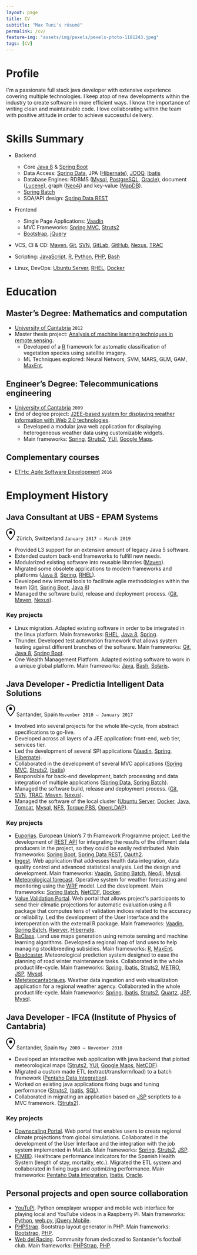 ```yaml
---
layout: page
title: CV
subtitle: "Max Tuni's résumé"
permalink: /cv/
feature-img: "assets/img/pexels/pexels-photo-1181243.jpeg"
tags: [CV]
---
```


# Profile

I'm a passionate full stack java developer with extensive experience covering multiple technologies. I keep atop of new developments within the industry to create software in more efficient ways. I know the importance of writing clean and maintainable code. I love collaborating within the team with positive attitude in order to achieve successful delivery.
 
# Skills Summary

 * Backend
    * Core [Java 8](https://docs.oracle.com/javase/8/) & [Spring Boot](https://spring.io/projects/spring-boot)
    * Data Access: [Spring Data](https://spring.io/projects/spring-data), JPA ([Hibernate](http://hibernate.org/)), [JOOQ](http://www.jooq.org/), [Ibatis](http://ibatis.apache.org/)
    * Database Engines: RDBMS ([Mysql](https://www.mysql.com/), [PostgreSQL](https://www.postgresql.org/), [Oracle](http://oracle.com/database)), document ([Lucene](http://lucene.apache.org/)), graph ([Neo4j](https://neo4j.com/)) and key-value ([MapDB](http://www.mapdb.org/)).
    * [Spring Batch](https://spring.io/projects/spring-batch)
    * SOA/API design: [Spring Data REST](https://spring.io/projects/spring-data-rest)

 * Frontend
    * Single Page Applications: [Vaadin](https://vaadin.com/)
    * MVC Frameworks: [Spring MVC](https://spring.io/projects/spring-framework), [Struts2](http://struts.apache.org/)
    * [Bootstrap](https://getbootstrap.com/), [jQuery](https://jquery.com/)

 * VCS, CI & CD: [Maven](http://maven.apache.org/), [Git](https://git-scm.com/), [SVN](https://subversion.apache.org/), [GitLab](https://gitlab.com/), [GitHub](https://github.com/), [Nexus](https://www.sonatype.com/nexus-repository-sonatype), [TRAC](https://trac.edgewall.org/)
 * Scripting: [JavaScript](https://developer.mozilla.org/en-US/docs/Web/JavaScript), [R](https://www.r-project.org/), [Python](https://www.python.org/), [PHP](https://php.net/), [Bash](https://www.gnu.org/software/bash/)
 * Linux, DevOps: [Ubuntu Server](https://www.ubuntu.com/server), [RHEL](https://www.redhat.com/rhel/), [Docker](https://www.docker.com/)

# Education

## Master’s Degree: Mathematics and computation

 * [University of Cantabria](http://unican.es/) `2012`
 * Master thesis project: [Analysis of machine learning techniques in remote sensing](http://www.meteo.unican.es/en/node/73054). 
    * Developed of a [R](https://www.r-project.org/) framework for automatic classification of vegetation species using satellite imagery. 
    * ML Techniques explored: Neural Networs, SVM, MARS, GLM, GAM, [MaxEnt](http://biodiversityinformatics.amnh.org/open_source/maxent/).
 
## Engineer’s Degree: Telecommunications engineering

 * [University of Cantabria](http://unican.es/) `2009`
 * End of degree project: [J2EE-based system for displaying weather information with Web 2.0 technologies](http://www.meteo.unican.es/en/node/73055).
    * Developed a modular java web application for displaying heterogeneous weather data using customizable widgets. 
    * Main frameworks: [Spring](https://spring.io/projects/spring-framework), [Struts2](http://struts.apache.org/), [YUI](https://yuilibrary.com/), [Google Maps](https://developers.google.com/maps/documentation/javascript/).

## Complementary courses

 * [ETHx: Agile Software Development](https://www.edx.org/course/agile-software-development) `2016`
 
# Employment History

## Java Consultant at UBS - EPAM Systems

![Location](/assets/octicons/location.svg "Location") Zürich, Switzerland `January 2017 – March 2019`

 * Provided L3 support for an extensive amount of legacy Java 5 software.
 * Extended custom back-end frameworks to fulfill new needs.
 * Modularized existing software into reusable libraries ([Maven](http://maven.apache.org/)).
 * Migrated some obsolete applications to modern frameworks and platforms ([Java 8](https://docs.oracle.com/javase/8/), [Spring](https://spring.io/projects/spring-framework), [RHEL](https://www.redhat.com/rhel/)).
 * Developed new internal tools to facilitate agile methodologies within the team ([Git](https://git-scm.com/), [Spring Boot](https://spring.io/projects/spring-boot), [Java 8](https://docs.oracle.com/javase/8/))
 * Managed the software build, release and deployment process. ([Git](https://git-scm.com/), [Maven](http://maven.apache.org/), [Nexus](https://www.sonatype.com/nexus-repository-sonatype)).

### Key projects

 * Linux migration. Adapted existing software in order to be integrated in the linux platform. Main frameworks: [RHEL](https://www.redhat.com/rhel/), [Java 8](https://docs.oracle.com/javase/8/), [Spring](https://spring.io/projects/spring-framework).
 * Thunder. Developed test automation framework that allows system testing against different branches of the software. Main frameworks: [Git](https://git-scm.com/), [Java 8](https://docs.oracle.com/javase/8/), [Spring Boot](https://spring.io/projects/spring-boot).
 * One Wealth Management Platform. Adapted existing software to work in a unique global platform. Main frameworks: [Java](https://www.java.com/), [Bash](https://www.gnu.org/software/bash/), [Solaris](https://www.oracle.com/solaris).
 
## Java Developer - Predictia Intelligent Data Solutions

![Location](/assets/octicons/location.svg "Location") Santander, Spain `November 2010 – January 2017`
 * Involved into several projects for the whole life-cycle, from abstract specifications to go-live.
 * Developed across all layers of a JEE application: front-end, web tier, services tier. 
 * Led the development of several SPI applications ([Vaadin](https://vaadin.com/), [Spring](https://spring.io/projects/spring-framework), [Hibernate](http://hibernate.org/)).
 * Collaborated in the development of several MVC applications ([Spring MVC](https://spring.io/projects/spring-framework), [Struts2](http://struts.apache.org/), [Ibatis](http://ibatis.apache.org/))
 * Responsible for back-end development, batch processing and data integration of multiple applications ([Spring Data](https://spring.io/projects/spring-data), [Spring Batch](https://spring.io/projects/spring-batch)).
 * Managed the software build, release and deployment process. ([Git](https://git-scm.com/), [SVN](https://subversion.apache.org/), [TRAC](https://trac.edgewall.org/), [Maven](http://maven.apache.org/), [Nexus](https://www.sonatype.com/nexus-repository-sonatype)).
 * Managed the software of the local cluster ([Ubuntu Server](https://www.ubuntu.com/server), [Docker](https://www.docker.com/), [Java](https://www.java.com/), [Tomcat](https://tomcat.apache.org/), [Mysql](https://www.mysql.com/), [NFS](https://en.wikipedia.org/wiki/Network_File_System), [Torque PBS](http://adaptivecomputing.com/products/torque/), [OpenLDAP](http://www.openldap.org/)).

### Key projects

 * [Euporias](http://www.predictia.es/en/projects/euporias). European Union’s 7 th Framework Programme project. Led the development of [REST API](https://github.com/Predictia/euporias-api) for integrating the results of the different data producers in the project, so they could be easily redistributed. Main frameworks: [Spring Boot](https://spring.io/projects/spring-boot), [Spring Data REST](https://spring.io/projects/spring-data-rest), [Oauth2](https://oauth.net/2/).
 * [Ingest](http://www.predictia.es/en/products/ingest). Web application that addresses health data integration, data quality control and advanced statistical analysis. Led the design and development. Main frameworks: [Vaadin](https://vaadin.com/), [Spring Batch](https://spring.io/projects/spring-batch), [Neo4j](https://neo4j.com/), [Mysql](https://www.mysql.com/).
 * [Meteorological forecast](http://www.predictia.es/en/products/weather). Operative system for weather forecasting and monitoring using the [WRF](https://www.mmm.ucar.edu/weather-research-and-forecasting-model) model. Led the development. Main frameworks: [Spring Batch](https://spring.io/projects/spring-batch), [NetCDF](https://www.unidata.ucar.edu/software/netcdf/), [Docker](https://www.docker.com/).
 * [Value Validation Portal](http://www.predictia.es/en/projects/vvp). Web portal that allows project's participants to send their climatic projections for automatic evaluation using a R package that computes tens of validation indices related to the accuracy or reliability. Led the development of the User Interface and the interoperation with the external R package. Main frameworks: [Vaadin](https://vaadin.com/), [Spring Batch](https://spring.io/projects/spring-batch), [Rserver](https://www.rforge.net/Rserve/), [Hibernate](http://hibernate.org/).
 * [RsClass](http://www.predictia.es/en/products/rsclass). Land use maps generation using remote sensing and machine learning algorithms. Developed a regional map of land uses to help managing stockbreeding subsidies. Main frameworks: [R](https://www.r-project.org/), [MaxEnt](http://biodiversityinformatics.amnh.org/open_source/maxent/). 
 * [Roadcaster](http://www.predictia.es/en/products/roadcast). Meteorological prediction system designed to ease the planning of road winter maintenance tasks. Collaborated in the whole product life-cycle. Main frameworks: [Spring](https://spring.io/projects/spring-framework), [Ibatis](http://ibatis.apache.org/), [Struts2](http://struts.apache.org/), [METRO](https://framagit.org/metroprojects/metro), [JSP](http://www.oracle.com/technetwork/java/jsp-138432.html), [Mysql](https://www.mysql.com/).
 * [Meteteocantabria.es](http://www.predictia.es/en/projects/meteocantabria). Weather data ingestion and web visualization application for a regional weather agency. Collaborated in the whole product life-cycle. Main frameworks: [Spring](https://spring.io/projects/spring-framework), [Ibatis](http://ibatis.apache.org/), [Struts2](http://struts.apache.org/), [Quartz](http://www.quartz-scheduler.org/), [JSP](http://www.oracle.com/technetwork/java/jsp-138432.html), [Mysql](https://www.mysql.com/).

## Java Developer - IFCA (Institute of Physics of Cantabria)
![Location](/assets/octicons/location.svg "Location") Santander, Spain `May 2009 – November 2010`
 * Developed an interactive web application with java backend that plotted meteorological maps ([Struts2](http://struts.apache.org/), [YUI](https://yuilibrary.com/), [Google Maps](https://developers.google.com/maps/documentation/javascript/), [NetCDF](https://www.unidata.ucar.edu/software/netcdf/)).
 * Migrated a custom made ETL (extract/transform/load) to a batch framework ([Pentaho Data Integration](https://www.hitachivantara.com/en-us/products/big-data-integration-analytics/pentaho-data-integration.html)).
 * Worked on existing java applications fixing bugs and tuning performance ([Struts2](http://struts.apache.org/), [Ibatis](http://ibatis.apache.org/), [SQL](https://www.iso.org/iso/catalogue_detail.htm?csnumber=45498)).
 * Collaborated in migrating an application based on [JSP](http://www.oracle.com/technetwork/java/jsp-138432.html) scriptlets to a MVC framework. ([Struts2](http://struts.apache.org/)).

### Key projects

 * [Downscaling Portal](https://www.meteo.unican.es/downscaling). Web portal that enables users to create regional climate projections from global simulations. Collaborated in the development of the User Interface and the integration with the job system implemented in MatLab. Main frameworks: [Spring](https://spring.io/projects/spring-framework), [Struts2](http://struts.apache.org/), [JSP](http://www.oracle.com/technetwork/java/jsp-138432.html).
 * [ICMBD](http://www.meteo.unican.es/en/projects/indicadores_cmbd). Healthcare performance indicators for the Spanish Health System (length of stay, mortality, etc.). Migrated the ETL system and collaborated in fixing bugs and optimizing performance. Main frameworks: [Pentaho Data Integration](https://www.hitachivantara.com/en-us/products/big-data-integration-analytics/pentaho-data-integration.html), [Ibatis](http://ibatis.apache.org/), [Oracle](http://oracle.com/database).

## Personal projects and open source collaboration

 * [YouTuPi](https://github.com/kktuax/youtupi). Python omxplayer wrapper and mobile web interface for playing local and YouTube videos in a Raspberry Pi. Main frameworks: [Python](https://www.python.org/), [web.py](http://webpy.org/), [jQuery Mobile](http://jquerymobile.com/).
 * [PHPStrap](https://github.com/kktuax/phpstrap). Bootstrap layout generator in PHP. Main frameworks: [Bootstrap](https://getbootstrap.com/), [PHP](https://php.net/).
 * [Web del Racing](https://www.webdelracing.com). Community forum dedicated to Santander's football club. Main frameworks: [PHPStrap](https://github.com/kktuax/phpstrap), [PHP](https://php.net/).
